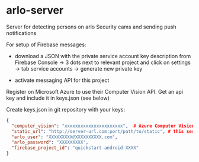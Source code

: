 # arlo-server
Server for detecting persons on arlo Security cams and sending push notifications 

For setup of Firebase messages: 

* download a JSON with the private service account key description from Firebase Console 
-> 3 dots next to relevant project and click on settings -> tab service accounts -> generate new private key

* activate messaging API for this project

Register on Microsoft Azure to use their Computer Vision API. Get an api key and include it in keys.json (see below)

Create keys.json in git repository with your keys:

```json
{
  "computer_vision": "xxxxxxxxxxxxxxxxxxxxxx",  # Azure Computer Vision API key
  "static_url": "http://server-url.com:port/path/to/static", # this servers address where this script is running
  "arlo_user": "XXXXXXXXX@XXXXXXXXXX.com",  
  "arlo_password": "XXXXXXXXX",
  "firebase_project_id": "quickstart-android-XXXX"
}
```
